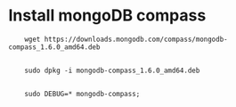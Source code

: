 
  #  Install mongoDB compass
      
      
        wget https://downloads.mongodb.com/compass/mongodb-compass_1.6.0_amd64.deb
        
        
        sudo dpkg -i mongodb-compass_1.6.0_amd64.deb
        
        
        sudo DEBUG=* mongodb-compass;
